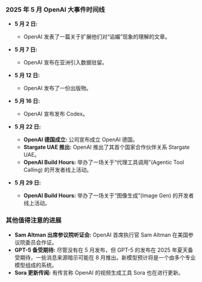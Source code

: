 ### 2025 年 5 月 OpenAI 大事件时间线

*   **5 月 2 日:**
    *   OpenAI 发表了一篇关于扩展他们对“谄媚”现象的理解的文章。

*   **5 月 7 日:**
    *   OpenAI 宣布在亚洲引入数据驻留。

*   **5 月 12 日:**
    *   OpenAI 发布了一份出版物。

*   **5 月 16 日:**
    *   OpenAI 宣布发布 Codex。

*   **5 月 22 日:**
    *   **OpenAI 德国成立:** 公司宣布成立 OpenAI 德国。
    *   **Stargate UAE 推出:** OpenAI 推出了其首个国家合作伙伴关系 Stargate UAE。
    *   **OpenAI Build Hours:** 举办了一场关于“代理工具调用”(Agentic Tool Calling) 的开发者线上活动。

*   **5 月 29 日:**
    *   **OpenAI Build Hours:** 举办了一场关于“图像生成”(Image Gen) 的开发者线上活动。

### 其他值得注意的进展

*   **Sam Altman 出席参议院听证会:** OpenAI 首席执行官 Sam Altman 在美国参议院委员会作证。
*   **GPT-5 备受期待:** 尽管没有在 5 月发布，但 GPT-5 的发布在 2025 年夏天备受期待，一些消息来源暗示可能在 8 月推出。新模型预计将是一个由多个专业模型组成的系统。
*   **Sora 更新传闻:** 有传言称 OpenAI 的视频生成工具 Sora 也在进行更新。
